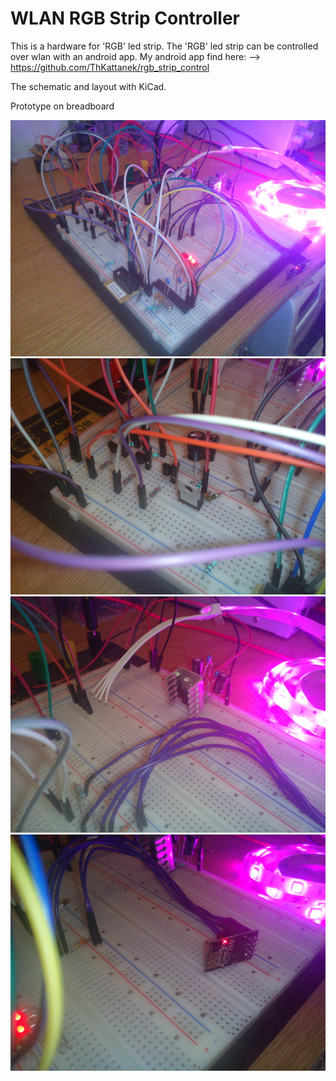 # WLAN RGB Strip Controller
This is a hardware for 'RGB' led strip. The 'RGB' led strip can be controlled over wlan with an android app.
My android app find here: --> https://github.com/ThKattanek/rgb_strip_control

The schematic and layout with KiCad.

Prototype on breadboard

![alt tag](./doc/breadboard_pics/prototyp1_1p.jpg)
![alt tag](./doc/breadboard_pics/prototyp1_2p.jpg)
![alt tag](./doc/breadboard_pics/prototyp1_3p.jpg)
![alt tag](./doc/breadboard_pics/prototyp1_4p.jpg)

